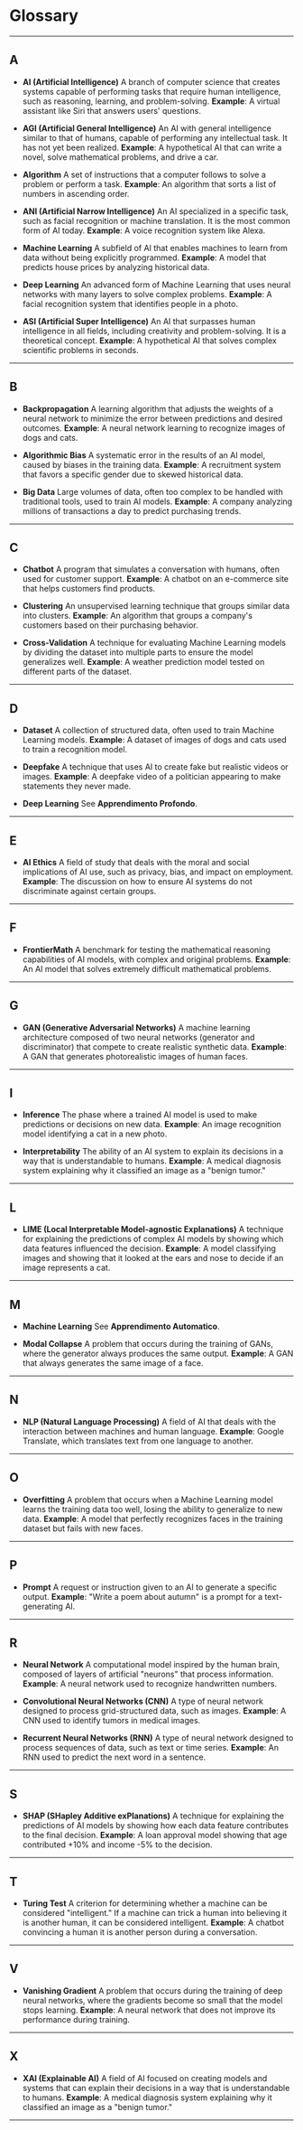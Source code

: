 # Glossary

---

## **A**

- **AI (Artificial Intelligence)**
  A branch of computer science that creates systems capable of performing tasks that require human intelligence, such as reasoning, learning, and problem-solving.
  **Example**: A virtual assistant like Siri that answers users' questions.

- **AGI (Artificial General Intelligence)**
  An AI with general intelligence similar to that of humans, capable of performing any intellectual task. It has not yet been realized.
  **Example**: A hypothetical AI that can write a novel, solve mathematical problems, and drive a car.

- **Algorithm**
  A set of instructions that a computer follows to solve a problem or perform a task.
  **Example**: An algorithm that sorts a list of numbers in ascending order.

- **ANI (Artificial Narrow Intelligence)**
  An AI specialized in a specific task, such as facial recognition or machine translation. It is the most common form of AI today.
  **Example**: A voice recognition system like Alexa.

- **Machine Learning**
  A subfield of AI that enables machines to learn from data without being explicitly programmed.
  **Example**: A model that predicts house prices by analyzing historical data.

- **Deep Learning**
  An advanced form of Machine Learning that uses neural networks with many layers to solve complex problems.
  **Example**: A facial recognition system that identifies people in a photo.

- **ASI (Artificial Super Intelligence)**
  An AI that surpasses human intelligence in all fields, including creativity and problem-solving. It is a theoretical concept.
  **Example**: A hypothetical AI that solves complex scientific problems in seconds.

---

## **B**

- **Backpropagation**
  A learning algorithm that adjusts the weights of a neural network to minimize the error between predictions and desired outcomes.
  **Example**: A neural network learning to recognize images of dogs and cats.

- **Algorithmic Bias**
  A systematic error in the results of an AI model, caused by biases in the training data.
  **Example**: A recruitment system that favors a specific gender due to skewed historical data.

- **Big Data**
  Large volumes of data, often too complex to be handled with traditional tools, used to train AI models.
  **Example**: A company analyzing millions of transactions a day to predict purchasing trends.

---

## **C**

- **Chatbot**
  A program that simulates a conversation with humans, often used for customer support.
  **Example**: A chatbot on an e-commerce site that helps customers find products.

- **Clustering**
  An unsupervised learning technique that groups similar data into clusters.
  **Example**: An algorithm that groups a company's customers based on their purchasing behavior.

- **Cross-Validation**
  A technique for evaluating Machine Learning models by dividing the dataset into multiple parts to ensure the model generalizes well.
  **Example**: A weather prediction model tested on different parts of the dataset.

---

## **D**

- **Dataset**
  A collection of structured data, often used to train Machine Learning models.
  **Example**: A dataset of images of dogs and cats used to train a recognition model.

- **Deepfake**
  A technique that uses AI to create fake but realistic videos or images.
  **Example**: A deepfake video of a politician appearing to make statements they never made.

- **Deep Learning**
  See **Apprendimento Profondo**.

---

## **E**

- **AI Ethics**
  A field of study that deals with the moral and social implications of AI use, such as privacy, bias, and impact on employment.
  **Example**: The discussion on how to ensure AI systems do not discriminate against certain groups.

---

## **F**

- **FrontierMath**
  A benchmark for testing the mathematical reasoning capabilities of AI models, with complex and original problems.
  **Example**: An AI model that solves extremely difficult mathematical problems.

---

## **G**

- **GAN (Generative Adversarial Networks)**
  A machine learning architecture composed of two neural networks (generator and discriminator) that compete to create realistic synthetic data.
  **Example**: A GAN that generates photorealistic images of human faces.

---

## **I**

- **Inference**
  The phase where a trained AI model is used to make predictions or decisions on new data.
  **Example**: An image recognition model identifying a cat in a new photo.

- **Interpretability**
  The ability of an AI system to explain its decisions in a way that is understandable to humans.
  **Example**: A medical diagnosis system explaining why it classified an image as a "benign tumor."

---

## **L**

- **LIME (Local Interpretable Model-agnostic Explanations)**
  A technique for explaining the predictions of complex AI models by showing which data features influenced the decision.
  **Example**: A model classifying images and showing that it looked at the ears and nose to decide if an image represents a cat.

---

## **M**

- **Machine Learning**
  See **Apprendimento Automatico**.

- **Modal Collapse**
  A problem that occurs during the training of GANs, where the generator always produces the same output.
  **Example**: A GAN that always generates the same image of a face.

---

## **N**

- **NLP (Natural Language Processing)**
  A field of AI that deals with the interaction between machines and human language.
  **Example**: Google Translate, which translates text from one language to another.

---

## **O**

- **Overfitting**
  A problem that occurs when a Machine Learning model learns the training data too well, losing the ability to generalize to new data.
  **Example**: A model that perfectly recognizes faces in the training dataset but fails with new faces.

---

## **P**

- **Prompt**
  A request or instruction given to an AI to generate a specific output.
  **Example**: "Write a poem about autumn" is a prompt for a text-generating AI.

---

## **R**

- **Neural Network**
  A computational model inspired by the human brain, composed of layers of artificial "neurons" that process information.
  **Example**: A neural network used to recognize handwritten numbers.

- **Convolutional Neural Networks (CNN)**
  A type of neural network designed to process grid-structured data, such as images.
  **Example**: A CNN used to identify tumors in medical images.

- **Recurrent Neural Networks (RNN)**
  A type of neural network designed to process sequences of data, such as text or time series.
  **Example**: An RNN used to predict the next word in a sentence.

---

## **S**

- **SHAP (SHapley Additive exPlanations)**
  A technique for explaining the predictions of AI models by showing how each data feature contributes to the final decision.
  **Example**: A loan approval model showing that age contributed +10% and income -5% to the decision.

---

## **T**

- **Turing Test**
  A criterion for determining whether a machine can be considered "intelligent." If a machine can trick a human into believing it is another human, it can be considered intelligent.
  **Example**: A chatbot convincing a human it is another person during a conversation.

---

## **V**

- **Vanishing Gradient**
  A problem that occurs during the training of deep neural networks, where the gradients become so small that the model stops learning.
  **Example**: A neural network that does not improve its performance during training.

---

## **X**

- **XAI (Explainable AI)**
  A field of AI focused on creating models and systems that can explain their decisions in a way that is understandable to humans.
  **Example**: A medical diagnosis system explaining why it classified an image as a "benign tumor."

---